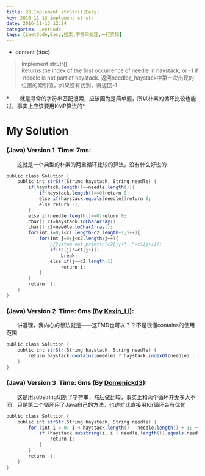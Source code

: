 ```yaml
---
title: 28.Implement strStr()(Easy)
key: 2016-11-13-implement-strstr
date: 2016-11-13 12:24
categories: LeetCode
tags: [LeetCode,Easy,搜索,字符串处理,一行实现]
---
```


* content
{:toc}


>Implement strStr().
Returns the index of the first occurrence of needle in haystack, or -1 if needle is not part of haystack.
返回needle在haystack中第一次出现的位置的索引值，如果没有找到，就返回-1

*　　就是寻常的字符串匹配搜索，应该因为是简单题，所以朴素的循环比较也能过，事实上应该要用KMP算法的*

# My Solution
### (Java) Version 1  Time: 7ms:
　　这就是一个典型的朴素的两重循环比较的算法，没有什么好说的
```java
public class Solution {
    public int strStr(String haystack, String needle) {
        if(haystack.length()==needle.length()){
            if(haystack.length()==0)return 0;
            else if(haystack.equals(needle))return 0;
            else return -1;
        }
        else if(needle.length()==0)return 0;
        char[] c1=haystack.toCharArray();
        char[] c2=needle.toCharArray();
        for(int i=0;i<c1.length-c2.length+1;i++){
            for(int j=0;j<c2.length;j++){
                //System.out.println(c2[j]+"__"+c1[j+i]);
                if(c2[j]!=c1[j+i])
                    break;
                else if(j==c2.length-1)
                    return i;
            }
        }
        return -1;
    }
}
```
### (Java) Version 2  Time: 6ms (By [Kexin_Li](https://discuss.leetcode.com/user/kexin_li)):
　　讲道理，我内心的想法就是——这TMD也可以？？不是很懂contains的使用范围
```java
public class Solution {
    public int strStr(String haystack, String needle) {
        return haystack.contains(needle) ? haystack.indexOf(needle) : -1;
    }
}
```
### (Java) Version 3  Time: 6ms (By [Domenickd3](https://discuss.leetcode.com/user/domenickd3)):
　　这是用substring切割了字符串，然后做比较，事实上和两个循环并无多大不同，只是第二个循环用了Java自己的方法，也许对比直接用for循环会有优化
```java
public class Solution {
    public int strStr(String haystack, String needle) {
        for (int i = 0; i < haystack.length() - needle.length() + 1; ++i) {
            if (haystack.substring(i, i + needle.length()).equals(needle)) {
                return i;
            }
        }
        return -1;
    }
}
```
